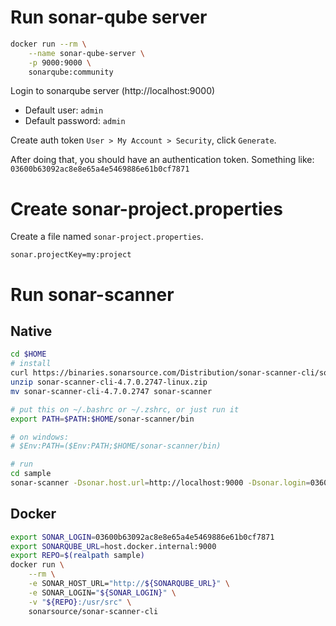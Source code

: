 # Run sonar-qube server

```bash
docker run --rm \
    --name sonar-qube-server \
    -p 9000:9000 \
    sonarqube:community
```

Login to sonarqube server (http://localhost:9000)

* Default user: `admin`
* Default password: `admin`

Create auth token `User > My Account > Security`, click `Generate`.

After doing that, you should have an authentication token. Something like: `03600b63092ac8e8e65a4e5469886e61b0cf7871`

# Create sonar-project.properties

Create a file named `sonar-project.properties`.

```
sonar.projectKey=my:project
```

# Run sonar-scanner

## Native

```bash
cd $HOME
# install
curl https://binaries.sonarsource.com/Distribution/sonar-scanner-cli/sonar-scanner-cli-4.7.0.2747-linux.zip
unzip sonar-scanner-cli-4.7.0.2747-linux.zip
mv sonar-scanner-cli-4.7.0.2747 sonar-scanner

# put this on ~/.bashrc or ~/.zshrc, or just run it
export PATH=$PATH:$HOME/sonar-scanner/bin

# on windows:
# $Env:PATH=($Env:PATH;$HOME/sonar-scanner/bin)
```

```bash
# run
cd sample
sonar-scanner -Dsonar.host.url=http://localhost:9000 -Dsonar.login=03600b63092ac8e8e65a4e5469886e61b0cf7871
```

## Docker

```bash
export SONAR_LOGIN=03600b63092ac8e8e65a4e5469886e61b0cf7871
export SONARQUBE_URL=host.docker.internal:9000
export REPO=$(realpath sample)
docker run \
    --rm \
    -e SONAR_HOST_URL="http://${SONARQUBE_URL}" \
    -e SONAR_LOGIN="${SONAR_LOGIN}" \
    -v "${REPO}:/usr/src" \
    sonarsource/sonar-scanner-cli
```